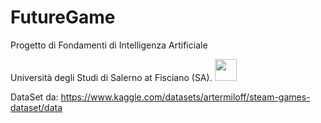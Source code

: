 # FutureGame

Progetto di Fondamenti di Intelligenza Artificiale


Università degli Studi di Salerno at Fisciano (SA). [<img src="https://github.com/AlexthePredator/AlexthePredator/assets/104070975/73188b2a-87ec-402f-b59c-c879d96a2b5c" width="35" height="35"/>](https://www.unisa.it/)


DataSet da: https://www.kaggle.com/datasets/artermiloff/steam-games-dataset/data